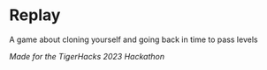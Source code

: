 # Replay

A game about cloning yourself and going back in time to pass levels

*Made for the TigerHacks 2023 Hackathon*
